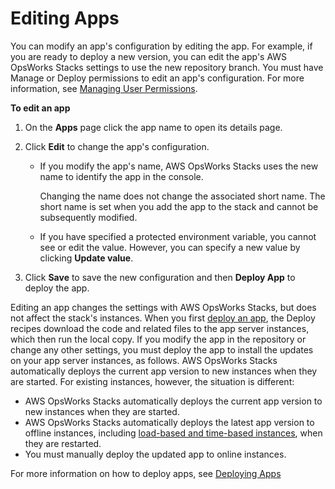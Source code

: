 # Editing Apps<a name="workingapps-editing"></a>

You can modify an app's configuration by editing the app\. For example, if you are ready to deploy a new version, you can edit the app's AWS OpsWorks Stacks settings to use the new repository branch\. You must have Manage or Deploy permissions to edit an app's configuration\. For more information, see [Managing User Permissions](opsworks-security-users.md)\.

**To edit an app**

1. On the **Apps** page click the app name to open its details page\.

1. Click **Edit** to change the app's configuration\.
   + If you modify the app's name, AWS OpsWorks Stacks uses the new name to identify the app in the console\. 

     Changing the name does not change the associated short name\. The short name is set when you add the app to the stack and cannot be subsequently modified\.
   + If you have specified a protected environment variable, you cannot see or edit the value\. However, you can specify a new value by clicking **Update value**\.

1. Click **Save** to save the new configuration and then **Deploy App** to deploy the app\. 

Editing an app changes the settings with AWS OpsWorks Stacks, but does not affect the stack's instances\. When you first [deploy an app](workingapps-deploying.md), the Deploy recipes download the code and related files to the app server instances, which then run the local copy\. If you modify the app in the repository or change any other settings, you must deploy the app to install the updates on your app server instances, as follows\. AWS OpsWorks Stacks automatically deploys the current app version to new instances when they are started\. For existing instances, however, the situation is different: 
+ AWS OpsWorks Stacks automatically deploys the current app version to new instances when they are started\.
+ AWS OpsWorks Stacks automatically deploys the latest app version to offline instances, including [load\-based and time\-based instances](workinginstances-autoscaling.md), when they are restarted\.
+ You must manually deploy the updated app to online instances\.

For more information on how to deploy apps, see [Deploying Apps](workingapps-deploying.md)